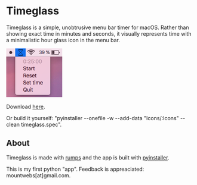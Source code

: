 # Timeglass
Timeglass is a simple, unobtrusive menu bar timer for macOS. Rather than showing exact time in minutes and seconds, it visually represents time with a minimalistic hour glass icon in the menu bar.

![](Images/menu_bar.png)

Download [here](https://github.com/mountwebs/timeglass/releases). 

Or build it yourself: "pyinstaller --onefile -w --add-data "Icons/:Icons" --clean timeglass.spec".

## About
Timeglass is made with [rumps](https://github.com/jaredks/rumps) and the app is built with [pyinstaller](https://github.com/pyinstaller/pyinstaller).

This is my first python "app". Feedback is appreaciated: mountwebs[at]gmail.com.
